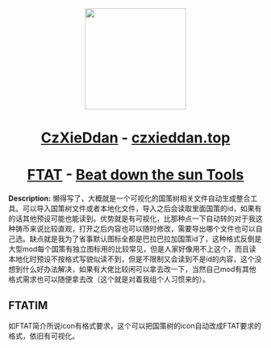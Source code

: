 <div align="center">
<!-- Title: -->
  <a href="https://github.com/czxieddan/">
    <img src="https://czxieddan.top/favicon.ico" height="200">
  </a>
  <h1><a href="https://github.com/czxieddan/">CzXieDdan</a> - <a href="https://czxieddan.top">czxieddan.top</a></h1>
</div>
<div align="center">
<!-- Title: -->
 
  <h1><a href="https://github.com/czxieddan/FTAT">FTAT</a> - <a href="https://github.com/czxieddan/Beat-down-the-Sun#tools">Beat down the sun Tools</a></h1>
</div>

**Description:**
懒得写了，大概就是一个可视化的国策树相关文件自动生成整合工具。可以导入国策树文件或者本地化文件，导入之后会读取里面国策的id，如果有的话其他预设可能也能读到。优势就是有可视化，比那种点一下自动转的对于我这种铸币来说比较直观，打开之后内容也可以随时修改，需要导出哪个文件也可以自己选。缺点就是我为了省事默认图标全都是巴拉巴拉加国策id了，这种格式反倒是大型mod每个国策有独立图标用的比较常见，但是人家好像用不上这个，而且读本地化时预设不按格式写貌似读不到，但是不限制又会读到不是id的内容，这个没想到什么好办法解决，如果有大佬比较闲可以拿去改一下，当然自己mod有其他格式需求也可以随便拿去改（这个就是对着我组个人习惯来的）。


## FTATIM

如FTAT简介所说icon有格式要求，这个可以把国策树的icon自动改成FTAT要求的格式，依旧有可视化。


